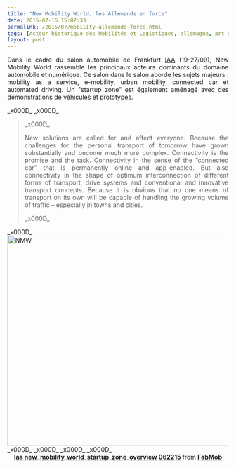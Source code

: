 ```yaml
---
title: "New Mobility World, les Allemands en force"
date: 2015-07-16 15:07:33
permalink: /2015/07/mobility-allemands-force.html
tags: [Acteur historique des Mobilités et Logistiques, allemagne, art de la guerre, Fabrique des mobilités, google, innovation, ITS, Service de mobilité, Véhicule]
layout: post
---
```


<p style="text-align: justify">Dans le cadre du salon automobile de Frankfurt <a href="http://www.iaa.de/en/" target="_blank">IAA</a> (19-27/09), New Mobility World rassemble les principaux acteurs dominants du domaine automobile et numérique. Ce salon dans le salon aborde les sujets majeurs : mobility as a service, e-mobility, urban mobility, connected car et automated driving. Un "startup zone" est également aménagé avec des démonstrations de véhicules et prototypes.</p>_x000D_
_x000D_
<blockquote>_x000D_
<p style="text-align: justify">New solutions are called for and affect everyone. Because the challenges for the personal transport of tomorrow have grown substantially and become much more complex. Connectivity is the promise and the task. Connectivity in the sense of the “connected car” that is permanently online and app-enabled. But also connectivity in the shape of optimum interconnection of different forms of transport, drive systems and conventional and innovative transport concepts. Because it is obvious that no one means of transport on its own will be capable of handling the growing volume of traffic – especially in towns and cities.</p>_x000D_
</blockquote>_x000D_
<a href="http://transportsdufutur.ademe.fr/wp-content/uploads/sites/6/2015/07/NMW.jpg"><img class="aligncenter wp-image-3466 size-full" src="http://transportsdufutur.ademe.fr/wp-content/uploads/sites/6/2015/07/NMW.jpg" alt="NMW" width="787" height="479" /></a>_x000D_
_x000D_
<!--more-->_x000D_
_x000D_
<div style="margin-bottom: 5px;text-align: center"><strong> <a title="Iaa new_mobility_world_startup_zone_overview 062215" href="https://gabrielplassat.github.io/transportsdufutur//fr.slideshare.net/FabMob/iaa-newmobilityworldstartupzoneoverview-062215" target="_blank">Iaa new_mobility_world_startup_zone_overview 062215</a> </strong> from <strong><a href="https://gabrielplassat.github.io/transportsdufutur//www.slideshare.net/FabMob" target="_blank">FabMob</a></strong></div>
